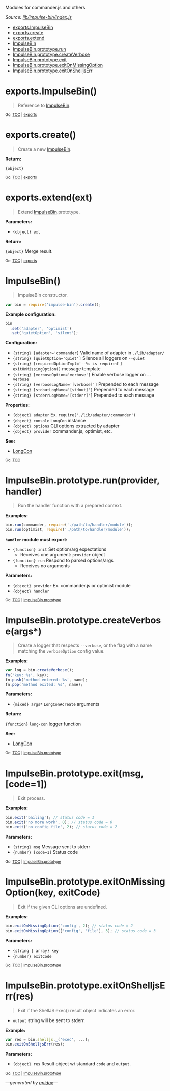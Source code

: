 Modules for commander.js and others

_Source: [lib/impulse-bin/index.js](../lib/impulse-bin/index.js)_

<a name="tableofcontents"></a>

- <a name="toc_exports"></a>[exports.ImpulseBin](#exportsimpulsebin)
- [exports.create](#exportscreate)
- [exports.extend](#exportsextendext)
- <a name="toc_impulsebin"></a>[ImpulseBin](#impulsebin)
- <a name="toc_impulsebinprototype"></a>[ImpulseBin.prototype.run](#impulsebinprototyperunprovider-handler)
- [ImpulseBin.prototype.createVerbose](#impulsebinprototypecreateverboseargs)
- [ImpulseBin.prototype.exit](#impulsebinprototypeexitmsg-code1)
- [ImpulseBin.prototype.exitOnMissingOption](#impulsebinprototypeexitonmissingoptionkey-exitcode)
- [ImpulseBin.prototype.exitOnShelljsErr](#impulsebinprototypeexitonshelljserrres)

<a name="exports"></a>

# exports.ImpulseBin()

> Reference to [ImpulseBin](#impulsebin).

<sub>Go: [TOC](#tableofcontents) | [exports](#toc_exports)</sub>

# exports.create()

> Create a new [ImpulseBin](#impulsebin).

**Return:**

`{object}`

<sub>Go: [TOC](#tableofcontents) | [exports](#toc_exports)</sub>

# exports.extend(ext)

> Extend [ImpulseBin](#impulsebin).prototype.

**Parameters:**

- `{object} ext`

**Return:**

`{object}` Merge result.

<sub>Go: [TOC](#tableofcontents) | [exports](#toc_exports)</sub>

# ImpulseBin()

> ImpulseBin constructor.

```js
var bin = require('impulse-bin').create();
```

**Example configuration:**

```js
bin
  .set('adapter', 'optimist')
  .set('quietOption', 'silent');
```

**Configuration:**

- `{string} [adapter='commander]` Valid name of adapter in `./lib/adapter/`
- `{string} [quietOption='quiet']` Silence all loggers on `--quiet`
- `{string} [requiredOptionTmpl='--%s is required']` `exitOnMissingOption()` message template
- `{string} [verboseOption='verbose']` Enable verbose logger on `--verbose`
- `{string} [verboseLogName='[verbose]']` Prepended to each message
- `{string} [stdoutLogName='[stdout]']` Prepended to each message
- `{string} [stderrLogName='[stderr]']` Prepended to each message

**Properties:**

- `{object} adapter` Ex. `require('./lib/adapter/commander')`
- `{object} console` `LongCon` instance
- `{object} options` CLI options extracted by adapter
- `{object} provider` commander.js, optimist, etc.

**See:**

- [LongCon](https://github.com/codeactual/long-con/blob/master/docs/LongCon.md)

<sub>Go: [TOC](#tableofcontents)</sub>

<a name="impulsebinprototype"></a>

# ImpulseBin.prototype.run(provider, handler)

> Run the handler function with a prepared context.

**Examples:**

```js
bin.run(commander, require('./path/to/handler/module'));
bin.run(optimist, require('./path/to/handler/module'));
```

**`handler` module must export:**

- `{function} init` Set option/arg expectations
  - Receives one argument: `provider` object
- `{function} run` Respond to parsed options/args
  - Receives no arguments

**Parameters:**

- `{object} provider` Ex. commander.js or optimist module
- `{object} handler`

<sub>Go: [TOC](#tableofcontents) | [ImpulseBin.prototype](#toc_impulsebinprototype)</sub>

# ImpulseBin.prototype.createVerbose(args*)

> Create a logger that respects `--verbose`, or the flag with a name
matching the `verboseOption` config value.

**Examples:**

```js
var log = bin.createVerbose();
fn('key: %s', key);
fn.push('method entered: %s', name);
fn.pop('method exited: %s', name);
```

**Parameters:**

- `{mixed} args*` `LongCon#create` arguments

**Return:**

`{function}` `long-con` logger function

**See:**

- [LongCon](https://github.com/codeactual/long-con/blob/master/docs/LongCon.md)

<sub>Go: [TOC](#tableofcontents) | [ImpulseBin.prototype](#toc_impulsebinprototype)</sub>

# ImpulseBin.prototype.exit(msg, [code=1])

> Exit process.

**Examples:**

```js
bin.exit('bailing'); // status code = 1
bin.exit('no more work', 0); // status code = 0
bin.exit('no config file', 2); // status code = 2
```

**Parameters:**

- `{string} msg` Message sent to stderr
- `{number} [code=1]` Status code

<sub>Go: [TOC](#tableofcontents) | [ImpulseBin.prototype](#toc_impulsebinprototype)</sub>

# ImpulseBin.prototype.exitOnMissingOption(key, exitCode)

> Exit if the given CLI options are undefined.

**Examples:**

```js
bin.exitOnMissingOption('config', 2); // status code = 2
bin.exitOnMissingOption(['config', 'file'], 3); // status code = 3
```

**Parameters:**

- `{string | array} key`
- `{number} exitCode`

<sub>Go: [TOC](#tableofcontents) | [ImpulseBin.prototype](#toc_impulsebinprototype)</sub>

# ImpulseBin.prototype.exitOnShelljsErr(res)

> Exit if the ShellJS exec() result object indicates an error.

- `output` string will be sent to stderr.

**Example:**

```js
var res = bin.shelljs._('exec', ...);
bin.exitOnShelljsErr(res);
```

**Parameters:**

- `{object} res` Result object w/ standard `code` and `output`.

<sub>Go: [TOC](#tableofcontents) | [ImpulseBin.prototype](#toc_impulsebinprototype)</sub>

_&mdash;generated by [apidox](https://github.com/codeactual/apidox)&mdash;_
